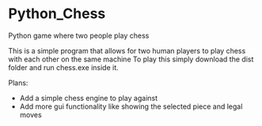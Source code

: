 # Python_Chess
Python game where two people play chess

This is a simple program that allows for two human players to play chess with each other on the same machine
To play this simply download the dist folder and run chess.exe inside it.

Plans:
* Add a simple chess engine to play against
* Add more gui functionality like showing the selected piece and legal moves
